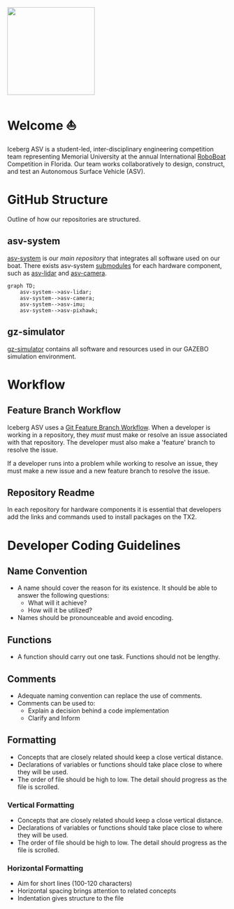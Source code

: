 
<img src="https://user-images.githubusercontent.com/92492605/201941889-f4a18508-506d-4b2e-bd12-ac9e4553c2b9.png" width="200" height="200" />

# Welcome :boat:
Iceberg ASV is a student-led, inter-disciplinary engineering competition team representing Memorial University at the annual International [RoboBoat](https://robonation.org/programs/roboboat/) Competition in Florida. Our team works collaboratively to design, construct, and test an Autonomous Surface Vehicle (ASV). 

# GitHub Structure
Outline of how our repositories are structured.

## asv-system
[asv-system](https://github.com/IcebergASV/asv) is our *main repository* that integrates all software used on our boat. There exists asv-system [submodules](https://www.atlassian.com/git/tutorials/git-submodule) for each hardware component, such as [asv-lidar](https://github.com/IcebergASV/asv-lidar) and [asv-camera](https://github.com/IcebergASV/asv-camera). 

``` mermaid
graph TD;
    asv-system-->asv-lidar;
    asv-system-->asv-camera;
    asv-system-->asv-imu;
    asv-system-->asv-pixhawk;
```

## gz-simulator
[gz-simulator](https://github.com/IcebergASV/gz-simulator) contains all software and resources used in our GAZEBO simulation environment.

# Workflow 
## Feature Branch Workflow
Iceberg ASV uses a [Git Feature Branch Workflow](https://www.atlassian.com/git/tutorials/comparing-workflows/feature-branch-workflow). When a developer is working in a repository, they *must* must make or resolve an issue associated with that repository. The developer must also make a 'feature' branch to resolve the issue. 

If a developer runs into a problem while working to resolve an issue, they must make a new issue and a new feature branch to resolve the issue.

## Repository Readme
In each repository for hardware components it is essential that developers add the links and commands used to install packages on the TX2.

# Developer Coding Guidelines
## Name Convention
* A name should cover the reason for its existence. It should be able to answer the following questions:
    * What will it achieve?
    * How will it be utilized?
* Names should be pronounceable and avoid encoding.
## Functions
* A function should carry out one task. Functions should not be lengthy.
## Comments
* Adequate naming convention can replace the use of comments.
* Comments can be used to: 
    * Explain a decision behind a code implementation
    * Clarify and Inform
## Formatting
* Concepts that are closely related should keep a close vertical
distance.
* Declarations of variables or functions should take place close to
where they will be used.
* The order of file should be high to low. The detail should progress as the file is scrolled.
### Vertical Formatting
* Concepts that are closely related should keep a close vertical
distance.
* Declarations of variables or functions should take place close to
where they will be used.
* The order of file should be high to low. The detail should progress as the file is scrolled.
### Horizontal Formatting 
* Aim for short lines (100-120 characters)
* Horizontal spacing brings attention to related concepts
* Indentation gives structure to the file

